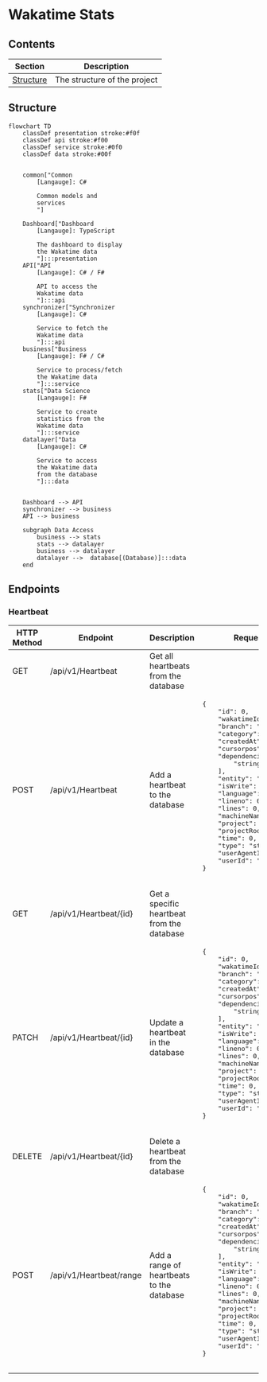 # Wakatime Stats

## Contents

| Section              | Description                  |
| -------------------- | ---------------------------- |
| [Structure](#structure) | The structure of the project |

## Structure

```mermaid
flowchart TD
    classDef presentation stroke:#f0f
    classDef api stroke:#f00
    classDef service stroke:#0f0
    classDef data stroke:#00f


    common["Common
        [Langauge]: C#

        Common models and
        services
        "]
      
    Dashboard["Dashboard
        [Langauge]: TypeScript

        The dashboard to display
        the Wakatime data
        "]:::presentation
    API["API
        [Langauge]: C# / F#

        API to access the 
        Wakatime data
        "]:::api
    synchronizer["Synchronizer
        [Langauge]: C#

        Service to fetch the 
        Wakatime data
        "]:::api
    business["Business
        [Langauge]: F# / C#

        Service to process/fetch
        the Wakatime data
        "]:::service
    stats["Data Science
        [Langauge]: F#

        Service to create
        statistics from the
        Wakatime data
        "]:::service
    datalayer["Data
        [Langauge]: C#

        Service to access
        the Wakatime data
        from the database
        "]:::data


    Dashboard --> API
    synchronizer --> business
    API --> business

    subgraph Data Access
        business --> stats
        stats --> datalayer
        business --> datalayer
        datalayer -->  database[(Database)]:::data
    end
```

## Endpoints

### Heartbeat
<table>
    <thead>
        <tr>
            <th>HTTP Method</th>
            <th>Endpoint</th>
            <th>Description</th>
            <th>Request Body</th>
        </tr>
    </thead>
    <tbody>
        <tr>
            <td>GET</td>
            <td>/api/v1/Heartbeat</td>
            <td>Get all heartbeats from the database</td>
            <td></td>
        </tr>
        <tr>
            <td>POST</td>
            <td>/api/v1/Heartbeat</td>
            <td>Add a heartbeat to the database</td>
            <td>
                <pre lang="json">
{
    "id": 0,
    "wakatimeId": "string",
    "branch": "string",
    "category": "string",
    "createdAt": "string",
    "cursorpos": 0,
    "dependencies": [
        "string"
    ],
    "entity": "string",
    "isWrite": true,
    "language": "string",
    "lineno": 0,
    "lines": 0,
    "machineNameId": "string",
    "project": "string",
    "projectRootCount": 0,
    "time": 0,
    "type": "string",
    "userAgentId": "string",
    "userId": "string"
}
                </pre>
            </td>
        </tr>
        <tr>
            <td>GET</td>
            <td>/api/v1/Heartbeat/{id}</td>
            <td>Get a specific heartbeat from the database</td>
            <td></td>
        </tr>
        <tr>
            <td>PATCH</td>
            <td>/api/v1/Heartbeat/{id}</td>
            <td>Update a heartbeat in the database</td>
            <td>
                <pre lang="json">
{
    "id": 0,
    "wakatimeId": "string",
    "branch": "string",
    "category": "string",
    "createdAt": "string",
    "cursorpos": 0,
    "dependencies": [
        "string"
    ],
    "entity": "string",
    "isWrite": true,
    "language": "string",
    "lineno": 0,
    "lines": 0,
    "machineNameId": "string",
    "project": "string",
    "projectRootCount": 0,
    "time": 0,
    "type": "string",
    "userAgentId": "string",
    "userId": "string"
}
                </pre>
            </td>
        </tr>
        <tr>
            <td>DELETE</td>
            <td>/api/v1/Heartbeat/{id}</td>
            <td>Delete a heartbeat from the database</td>
            <td></td>
        </tr>
        <tr>
            <td>POST</td>
            <td>/api/v1/Heartbeat/range</td>
            <td>Add a range of heartbeats to the database</td>
            <td>
                <pre lang="json">
{
    "id": 0,
    "wakatimeId": "string",
    "branch": "string",
    "category": "string",
    "createdAt": "string",
    "cursorpos": 0,
    "dependencies": [
        "string"
    ],
    "entity": "string",
    "isWrite": true,
    "language": "string",
    "lineno": 0,
    "lines": 0,
    "machineNameId": "string",
    "project": "string",
    "projectRootCount": 0,
    "time": 0,
    "type": "string",
    "userAgentId": "string",
    "userId": "string"
}
                </pre>
            </td>
        </tr>  
    </tbody>
</table>